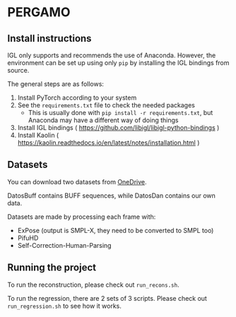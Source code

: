 # PERGAMO

## Install instructions

IGL only supports and recommends the use of Anaconda. However, the environment can be set up using only `pip`
by installing the IGL bindings from source.

The general steps are as follows:

1. Install PyTorch according to your system
2. See the `requirements.txt` file to check the needed packages
    - This is usually done with `pip install -r requirements.txt`, but Anaconda may have a different way of doing things
3. Install IGL bindings ( https://github.com/libigl/libigl-python-bindings )
4. Install Kaolin ( https://kaolin.readthedocs.io/en/latest/notes/installation.html )

## Datasets

You can download two datasets from [OneDrive](https://urjc-my.sharepoint.com/:f:/r/personal/andres_casado_urjc_es/Documents/PERGAMO_public?csf=1&web=1&e=ObIEZ3).

DatosBuff contains BUFF sequences, while DatosDan contains our own data.

Datasets are made by processing each frame with:

- ExPose (output is SMPL-X, they need to be converted to SMPL too)
- PifuHD
- Self-Correction-Human-Parsing

## Running the project

To run the reconstruction, please check out `run_recons.sh`.

To run the regression, there are 2 sets of 3 scripts. Please check out `run_regression.sh` to see how it works.

